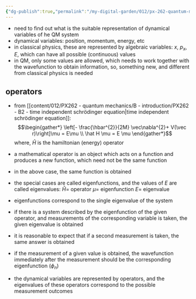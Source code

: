 ```yaml
---
{"dg-publish":true,"permalink":"/my-digital-garden/012/px-262-quantum-mechanics/c-the-basic-postulates/px-262-c2a-the-dynamical-variables/","created":"2024-11-25T10:50:32.000+00:00","updated":"2024-11-26T01:07:07.085+00:00"}
---
```


 - need to find out what is the suitable representation of dynamical variables of he QM system
- dynamical variables: position, momentum, energy, etc
- in classical physics, these are represented by algebraic variables: ${} x$, $p_x$, $E$, which can have all possible (continuous) values
- in QM, only some values are allowed, which needs to work together with the wavefunction to obtain information, so, something new, and different from classical physics is needed

## operators
- from [[content/012/PX262 - quantum mechanics/B - introduction/PX262 - B2 - time independent schrödinger equation\|time independent schrödinger equation]]: 
$$\begin{gather*}
	\left[- \frac{\hbar^{2}}{2M} \vec\nabla^{2}+ V(\vec r)\right]\mu  = E\mu \\
	\hat H \mu = E \mu
\end{gather*}$$
	where, $\hat H$ is the hamiltonian (energy) operator
- a mathematical operator is an object which acts on a function and produces a new function, which need not be the same function
- in the above case, the same function is obtained
- the special cases are called eigenfunctions, and the values of $E$ are called eigenvalues:
	  $\hat H =$ operator
	  $\mu =$ eigenfunction
	  $E=$ eigenvalue
- eigenfunctions correspond to the single eigenvalue of the system
- if there is a system described by the eigenfunction of the given operator, and measurements of the corresponding variable is taken, the given eigenvalue is obtained
- it is reasonable to expect that if a second measurement is taken, the same answer is obtained
- if the measurement of a given value is obtained, the wavefunction immediately after the measurement should be the corresponding eigenfunction ($\phi_{n}$)

- the dynamical variables are represented by operators, and the eigenvalues of these operators correspond to the possible measurement outcomes
